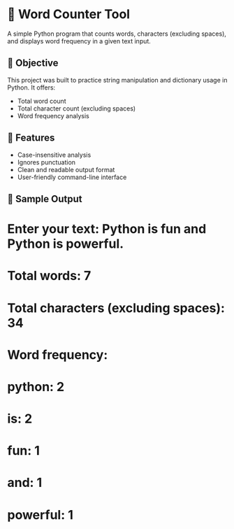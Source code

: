 # 📝 Word Counter Tool

A simple Python program that counts words, characters (excluding spaces), and displays word frequency in a given text input.

## 🎯 Objective

This project was built to practice string manipulation and dictionary usage in Python. It offers:

- Total word count
- Total character count (excluding spaces)
- Word frequency analysis

## 🚀 Features

- Case-insensitive analysis
- Ignores punctuation
- Clean and readable output format
- User-friendly command-line interface

## 📌 Sample Output

# Enter your text: Python is fun and Python is powerful.

# Total words: 7
# Total characters (excluding spaces): 34
# Word frequency:
# python: 2
# is: 2
# fun: 1
# and: 1
# powerful: 1
